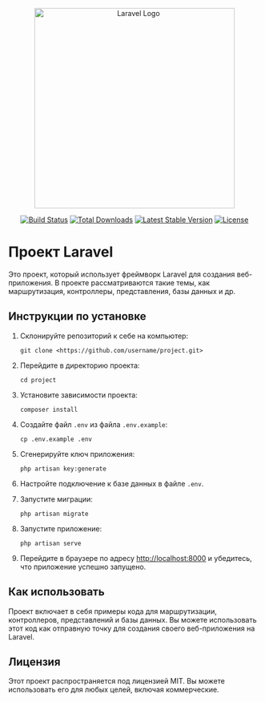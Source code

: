 <p align="center"><a href="https://laravel.com" target="_blank"><img src="https://raw.githubusercontent.com/laravel/art/master/logo-lockup/5%20SVG/2%20CMYK/1%20Full%20Color/laravel-logolockup-cmyk-red.svg" width="400" alt="Laravel Logo"></a></p>

<p align="center">
<a href="https://github.com/laravel/framework/actions"><img src="https://github.com/laravel/framework/workflows/tests/badge.svg" alt="Build Status"></a>
<a href="https://packagist.org/packages/laravel/framework"><img src="https://img.shields.io/packagist/dt/laravel/framework" alt="Total Downloads"></a>
<a href="https://packagist.org/packages/laravel/framework"><img src="https://img.shields.io/packagist/v/laravel/framework" alt="Latest Stable Version"></a>
<a href="https://packagist.org/packages/laravel/framework"><img src="https://img.shields.io/packagist/l/laravel/framework" alt="License"></a>
</p>

# Проект Laravel

Это проект, который использует фреймворк Laravel для создания веб-приложения. В проекте рассматриваются такие темы, как маршрутизация, контроллеры, представления, базы данных и др.

## Инструкции по установке

1. Склонируйте репозиторий к себе на компьютер:
    
    ```
    git clone <https://github.com/username/project.git>
    
    ```
    
2. Перейдите в директорию проекта:
    
    ```
    cd project
    
    ```
    
3. Установите зависимости проекта:
    
    ```
    composer install
    
    ```
    
4. Создайте файл `.env` из файла `.env.example`:
    
    ```
    cp .env.example .env
    
    ```
    
5. Сгенерируйте ключ приложения:
    
    ```
    php artisan key:generate
    
    ```
    
6. Настройте подключение к базе данных в файле `.env`.
7. Запустите миграции:
    
    ```
    php artisan migrate
    
    ```
    
8. Запустите приложение:
    
    ```
    php artisan serve
    
    ```
    
9. Перейдите в браузере по адресу [http://localhost:8000](http://localhost:8000/) и убедитесь, что приложение успешно запущено.

## Как использовать

Проект включает в себя примеры кода для маршрутизации, контроллеров, представлений и базы данных. Вы можете использовать этот код как отправную точку для создания своего веб-приложения на Laravel.

## Лицензия

Этот проект распространяется под лицензией MIT. Вы можете использовать его для любых целей, включая коммерческие.
